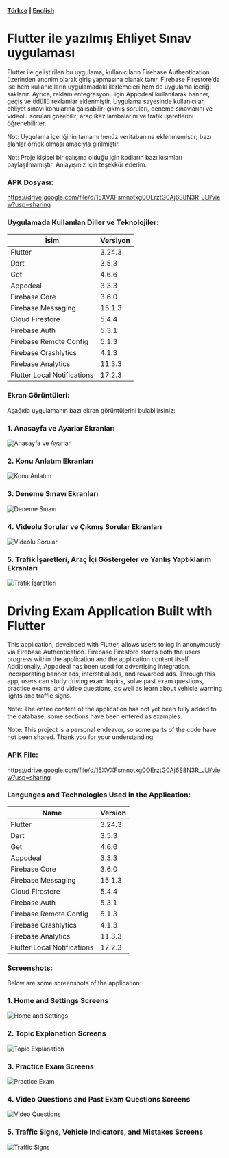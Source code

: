 **[Türkçe](#turkce) | [English](#english)**

# <a name="turkce"></a>Flutter ile yazılmış Ehliyet Sınav uygulaması
Flutter ile geliştirilen bu uygulama, kullanıcıların Firebase Authentication üzerinden anonim olarak giriş yapmasına olanak tanır. Firebase Firestore’da ise hem kullanıcıların uygulamadaki ilerlemeleri hem de uygulama içeriği saklanır. Ayrıca, reklam entegrasyonu için Appodeal kullanılarak banner, geçiş ve ödüllü reklamlar eklenmiştir. Uygulama sayesinde kullanıcılar, ehliyet sınavı konularına çalışabilir; çıkmış soruları, deneme sınavlarını ve videolu soruları çözebilir; araç ikaz lambalarını ve trafik işaretlerini öğrenebilirler.

Not: Uygulama içeriğinin tamamı henüz veritabanına eklenmemiştir; bazı alanlar örnek olması amacıyla girilmiştir.

Not: Proje kişisel bir çalışma olduğu için kodların bazı kısımları paylaşılmamıştır. Anlayışınız için teşekkür ederim.

### APK Dosyası:
https://drive.google.com/file/d/15XVXFsmnotxg0OErztG0Aj6S8N3R_JLl/view?usp=sharing

### Uygulamada Kullanılan Diller ve Teknolojiler:
                    
İsim  | Versiyon
------------- | -------------
Flutter | 3.24.3
Dart | 3.5.3
Get | 4.6.6
Appodeal | 3.3.3
Firebase Core | 3.6.0
Firebase Messaging | 15.1.3
Cloud Firestore | 5.4.4
Firebase Auth | 5.3.1
Firebase Remote Config | 5.1.3
Firebase Crashlytics | 4.1.3
Firebase Analytics | 11.3.3
Flutter Local Notifications | 17.2.3

### Ekran Görüntüleri:
<p>Aşağıda uygulamanın bazı ekran görüntülerini bulabilirsiniz:</p>

### 1. Anasayfa ve Ayarlar Ekranları
<a><img src="https://github.com/cengizhanerturan/flutter_ehliyet_sinavi/blob/main/app_images/home.png" alt="Anasayfa ve Ayarlar" style="max-width: 100%;" /></a>

### 2. Konu Anlatım Ekranları
<a><img src="https://github.com/cengizhanerturan/flutter_ehliyet_sinavi/blob/main/app_images/topic_explanations.png" alt="Konu Anlatım" style="max-width: 100%;" /></a>

### 3. Deneme Sınavı Ekranları
<a><img src="https://github.com/cengizhanerturan/flutter_ehliyet_sinavi/blob/main/app_images/practice_exam.png" alt="Deneme Sınavı" style="max-width: 100%;" /></a>

### 4. Videolu Sorular ve Çıkmış Sorular Ekranları
<a><img src="https://github.com/cengizhanerturan/flutter_ehliyet_sinavi/blob/main/app_images/video_questions.png" alt="Videolu Sorular" style="max-width: 100%;" /></a>

### 5. Trafik İşaretleri, Araç İçi Göstergeler ve Yanlış Yaptıklarım Ekranları
<a><img src="https://github.com/cengizhanerturan/flutter_ehliyet_sinavi/blob/main/app_images/traffic_signs.png" alt="Trafik İşaretleri" style="max-width: 100%;" /></a>


# <a name="english"></a>Driving Exam Application Built with Flutter
This application, developed with Flutter, allows users to log in anonymously via Firebase Authentication. Firebase Firestore stores both the users progress within the application and the application content itself. Additionally, Appodeal has been used for advertising integration, incorporating banner ads, interstitial ads, and rewarded ads. Through this app, users can study driving exam topics, solve past exam questions, practice exams, and video questions, as well as learn about vehicle warning lights and traffic signs.

Note: The entire content of the application has not yet been fully added to the database; some sections have been entered as examples.

Note: This project is a personal endeavor, so some parts of the code have not been shared. Thank you for your understanding.

### APK File:
https://drive.google.com/file/d/15XVXFsmnotxg0OErztG0Aj6S8N3R_JLl/view?usp=sharing

### Languages and Technologies Used in the Application:
                    
Name  | Version
------------- | -------------
Flutter | 3.24.3
Dart | 3.5.3
Get | 4.6.6
Appodeal | 3.3.3
Firebase Core | 3.6.0
Firebase Messaging | 15.1.3
Cloud Firestore | 5.4.4
Firebase Auth | 5.3.1
Firebase Remote Config | 5.1.3
Firebase Crashlytics | 4.1.3
Firebase Analytics | 11.3.3
Flutter Local Notifications | 17.2.3

### Screenshots:
<p>Below are some screenshots of the application:</p>

### 1. Home and Settings Screens
<a><img src="https://github.com/cengizhanerturan/flutter_ehliyet_sinavi/blob/main/app_images/home.png" alt="Home and Settings" style="max-width: 100%;" /></a>

### 2. Topic Explanation Screens
<a><img src="https://github.com/cengizhanerturan/flutter_ehliyet_sinavi/blob/main/app_images/topic_explanations.png" alt="Topic Explanation" style="max-width: 100%;" /></a>

### 3. Practice Exam Screens
<a><img src="https://github.com/cengizhanerturan/flutter_ehliyet_sinavi/blob/main/app_images/practice_exam.png" alt="Practice Exam" style="max-width: 100%;" /></a>

### 4. Video Questions and Past Exam Questions Screens
<a><img src="https://github.com/cengizhanerturan/flutter_ehliyet_sinavi/blob/main/app_images/video_questions.png" alt="Video Questions" style="max-width: 100%;" /></a>

### 5. Traffic Signs, Vehicle Indicators, and Mistakes Screens
<a><img src="https://github.com/cengizhanerturan/flutter_ehliyet_sinavi/blob/main/app_images/traffic_signs.png" alt="Traffic Signs" style="max-width: 100%;" /></a>